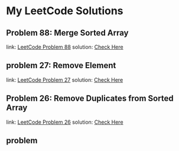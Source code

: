 # My LeetCode Solutions

## Problem 88: Merge Sorted Array

link: [LeetCode Problem 88](https://leetcode.com/problems/merge-sorted-array/)
solution: [Check Here](https://leetcode.com/problems/merge-sorted-array/solutions/7052638/solution-by-ansarulkabir-2ksm)

## problem 27: Remove Element

link: [LeetCode Problem 27](https://leetcode.com/problems/remove-element/)
solution: [Check Here](https://leetcode.com/problems/remove-element/solutions/7052665/solution-by-ansarulkabir-uziv)

## Problem 26: Remove Duplicates from Sorted Array

link: [LeetCode Problem 26](https://leetcode.com/problems/remove-duplicates-from-sorted-array/)
solution: [Check Here](https://leetcode.com/problems/remove-duplicates-from-sorted-array/solutions/7052670/solution-by-ansarulkabir-e0kr)

## problem
